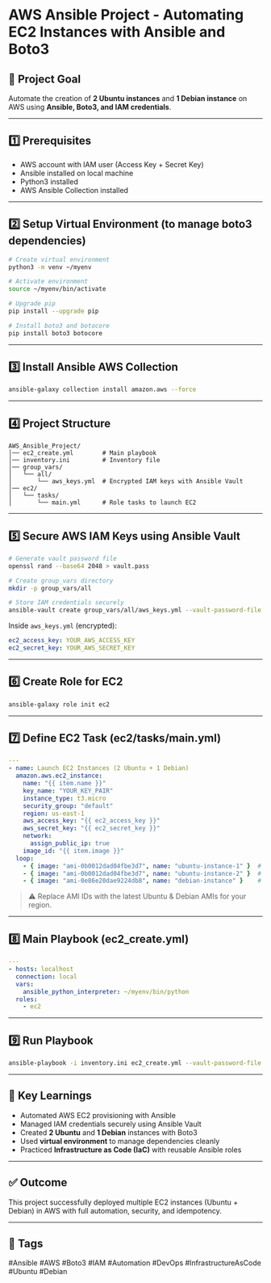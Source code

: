 # AWS Ansible Project - Automating EC2 Instances with Ansible and Boto3

## 📌 Project Goal
Automate the creation of **2 Ubuntu instances** and **1 Debian instance** on AWS using **Ansible, Boto3, and IAM credentials**.

---

## 1️⃣ Prerequisites
- AWS account with IAM user (Access Key + Secret Key)
- Ansible installed on local machine
- Python3 installed
- AWS Ansible Collection installed

---

## 2️⃣ Setup Virtual Environment (to manage boto3 dependencies)
```bash
# Create virtual environment
python3 -m venv ~/myenv

# Activate environment
source ~/myenv/bin/activate

# Upgrade pip
pip install --upgrade pip

# Install boto3 and botocore
pip install boto3 botocore
```

---

## 3️⃣ Install Ansible AWS Collection
```bash
ansible-galaxy collection install amazon.aws --force
```

---

## 4️⃣ Project Structure
```
AWS_Ansible_Project/
│── ec2_create.yml        # Main playbook
│── inventory.ini         # Inventory file
│── group_vars/
│   └── all/
│       └── aws_keys.yml  # Encrypted IAM keys with Ansible Vault
│── ec2/
│   └── tasks/
│       └── main.yml      # Role tasks to launch EC2
```

---

## 5️⃣ Secure AWS IAM Keys using Ansible Vault
```bash
# Generate vault password file
openssl rand --base64 2048 > vault.pass

# Create group_vars directory
mkdir -p group_vars/all

# Store IAM credentials securely
ansible-vault create group_vars/all/aws_keys.yml --vault-password-file vault.pass
```

Inside `aws_keys.yml` (encrypted):
```yaml
ec2_access_key: YOUR_AWS_ACCESS_KEY
ec2_secret_key: YOUR_AWS_SECRET_KEY
```

---

## 6️⃣ Create Role for EC2
```bash
ansible-galaxy role init ec2
```

---

## 7️⃣ Define EC2 Task (ec2/tasks/main.yml)
```yaml
---
- name: Launch EC2 Instances (2 Ubuntu + 1 Debian)
  amazon.aws.ec2_instance:
    name: "{{ item.name }}"
    key_name: "YOUR_KEY_PAIR"
    instance_type: t3.micro
    security_group: "default"
    region: us-east-1
    aws_access_key: "{{ ec2_access_key }}"
    aws_secret_key: "{{ ec2_secret_key }}"
    network:
      assign_public_ip: true
    image_id: "{{ item.image }}"
  loop:
    - { image: "ami-0b0012dad04fbe3d7", name: "ubuntu-instance-1" }  # Ubuntu
    - { image: "ami-0b0012dad04fbe3d7", name: "ubuntu-instance-2" }  # Ubuntu
    - { image: "ami-0e86e20dae9224db8", name: "debian-instance" }    # Debian
```

> ⚠️ Replace AMI IDs with the latest Ubuntu & Debian AMIs for your region.

---

## 8️⃣ Main Playbook (ec2_create.yml)
```yaml
---
- hosts: localhost
  connection: local
  vars:
    ansible_python_interpreter: ~/myenv/bin/python
  roles:
    - ec2
```

---

## 9️⃣ Run Playbook
```bash
ansible-playbook -i inventory.ini ec2_create.yml --vault-password-file vault.pass
```

---

## 🔑 Key Learnings
- Automated AWS EC2 provisioning with Ansible
- Managed IAM credentials securely using Ansible Vault
- Created **2 Ubuntu** and **1 Debian** instances with Boto3
- Used **virtual environment** to manage dependencies cleanly
- Practiced **Infrastructure as Code (IaC)** with reusable Ansible roles

---

## ✅ Outcome
This project successfully deployed multiple EC2 instances (Ubuntu + Debian) in AWS with full automation, security, and idempotency.

---

## 📌 Tags
#Ansible #AWS #Boto3 #IAM #Automation #DevOps #InfrastructureAsCode #Ubuntu #Debian
